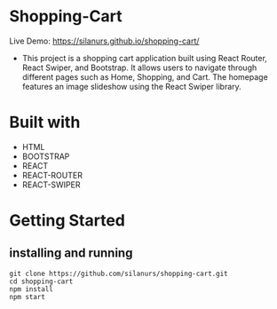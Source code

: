 # Shopping-Cart
Live Demo: https://silanurs.github.io/shopping-cart/
* This project is a shopping cart application built using React Router, React Swiper, and Bootstrap. It allows users to navigate through different pages such as Home, Shopping, and Cart. The homepage features an image slideshow using the React Swiper library.
# Built with
* HTML
* BOOTSTRAP
* REACT
* REACT-ROUTER
* REACT-SWIPER
# Getting Started
## installing and running
```
git clone https://github.com/silanurs/shopping-cart.git
cd shopping-cart
npm install
npm start
```


